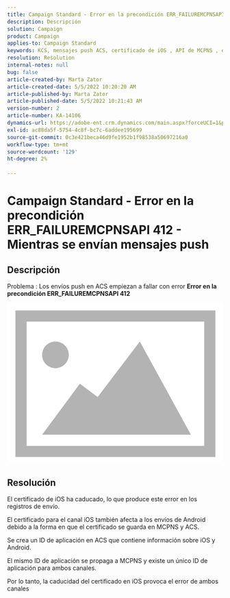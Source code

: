 ```yaml
---
title: Campaign Standard - Error en la precondición ERR_FAILUREMCPNSAPI 412 - Mientras se envían mensajes push
description: Descripción
solution: Campaign
product: Campaign
applies-to: Campaign Standard
keywords: KCS, mensajes push ACS, certificado de iOS , API de MCPNS , error de condición previa
resolution: Resolution
internal-notes: null
bug: false
article-created-by: Marta Zator
article-created-date: 5/5/2022 10:20:20 AM
article-published-by: Marta Zator
article-published-date: 5/5/2022 10:21:43 AM
version-number: 2
article-number: KA-14106
dynamics-url: https://adobe-ent.crm.dynamics.com/main.aspx?forceUCI=1&pagetype=entityrecord&etn=knowledgearticle&id=1f2a0af4-5ccc-ec11-a7b5-6045bd00dbbc
exl-id: ac88da5f-5754-4c8f-bc7c-6addee195699
source-git-commit: 0c3e421beca46d9fe1952b1f98538a50697216a0
workflow-type: tm+mt
source-wordcount: '129'
ht-degree: 2%

---
```


# Campaign Standard - Error en la precondición ERR_FAILUREMCPNSAPI 412 - Mientras se envían mensajes push

## Descripción


Problema : Los envíos push en ACS empiezan a fallar con error <b>Error en la precondición ERR_FAILUREMCPNSAPI 412 </b>

![](assets/___2d51c51d-5dcc-ec11-a7b5-6045bd00dbbc___.png)




## Resolución


El certificado de iOS ha caducado, lo que produce este error en los registros de envío.

El certificado para el canal iOS también afecta a los envíos de Android debido a la forma en que el certificado se guarda en MCPNS y ACS.

Se crea un ID de aplicación en ACS que contiene información sobre iOS y Android.

El mismo ID de aplicación se propaga a MCPNS y existe un único ID de aplicación para ambos canales.

Por lo tanto, la caducidad del certificado en iOS provoca el error de ambos canales
